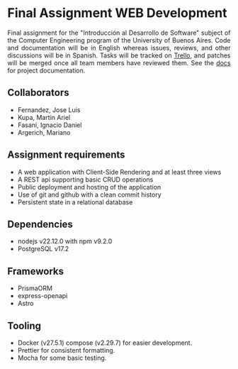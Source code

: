 # Final Assignment WEB Development

<p align="justify">
Final assignment for the "Introducción al Desarrollo de Software" subject of the
Computer Engineering program of the University of Buenos Aires.
Code and documentation will be in English whereas issues, reviews, and other
discussions will be in Spanish. Tasks will be tracked on <a href="https://trello.com/b/FrVAu7L0/tp2-intro">Trello</a>, and
patches will be merged once all team members have reviewed them. See the <a href="docs/README.md">docs</a> for project documentation.
</p>

## Collaborators

- Fernandez, Jose Luis
- Kupa, Martin Ariel
- Fasani, Ignacio Daniel
- Argerich, Mariano

## Assignment requirements

- A web application with Client-Side Rendering and at least three views
- A REST api supporting basic CRUD operations
- Public deployment and hosting of the application
- Use of git and github with a clean commit history
- Persistent state in a relational database

## Dependencies

- nodejs v22.12.0 with npm v9.2.0
- PostgreSQL v17.2

## Frameworks

- PrismaORM
- express-openapi
- Astro

## Tooling

- Docker (v27.5.1) compose (v2.29.7) for easier development.
- Prettier for consistent formatting.
- Mocha for some basic testing.
